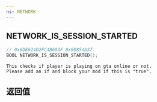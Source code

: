```yaml
---
ns: NETWORK
---
```

## NETWORK_IS_SESSION_STARTED

```c
// 0x9DE624D2FC4B603F 0x9D854A37
BOOL NETWORK_IS_SESSION_STARTED();
```

```
This checks if player is playing on gta online or not.  
Please add an if and block your mod if this is "true".  
```

## 返回值

